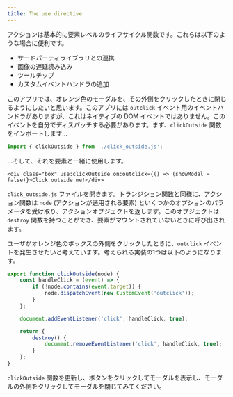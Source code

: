 ```yaml
---
title: The use directive
---
```


アクションは基本的に要素レベルのライフサイクル関数です。これらは以下のような場合に便利です。

- サードパーティライブラリとの連携
- 画像の遅延読み込み
- ツールチップ
- カスタムイベントハンドラの追加

このアプリでは、オレンジ色のモーダルを、その外側をクリックしたときに閉じるようにしたいと思います。このアプリには `outclick` イベント用のイベントハンドラがありますが、これはネイティブの DOM イベントではありません。このイベントを自分でディスパッチする必要があります。まず、`clickOutside` 関数をインポートします…

```js
import { clickOutside } from './click_outside.js';
```

…そして、それを要素と一緒に使用します。

```svelte
<div class="box" use:clickOutside on:outclick={() => (showModal = false)}>Click outside me!</div>
```

`click_outside.js` ファイルを開きます。トランジション関数と同様に、アクション関数は `node` (アクションが適用される要素) といくつかのオプションのパラメータを受け取り、アクションオブジェクトを返します。このオブジェクトは `destroy` 関数を持つことができ、要素がマウントされていないときに呼び出されます。

ユーザがオレンジ色のボックスの外側をクリックしたときに、`outclick` イベントを発生させたいと考えています。考えられる実装の1つは以下のようになります。

```js
export function clickOutside(node) {
	const handleClick = (event) => {
		if (!node.contains(event.target)) {
			node.dispatchEvent(new CustomEvent('outclick'));
		}
	};

	document.addEventListener('click', handleClick, true);

	return {
		destroy() {
			document.removeEventListener('click', handleClick, true);
		}
	};
}
```

`clickOutside` 関数を更新し、ボタンをクリックしてモーダルを表示し、モーダルの外側をクリックしてモーダルを閉じてみてください。
